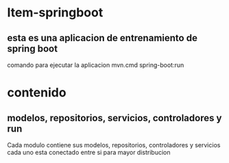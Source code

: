 # Item-springboot

## esta es una aplicacion de entrenamiento de spring boot

comando para ejecutar la aplicacion mvn.cmd spring-boot:run

# contenido

## modelos, repositorios,  servicios, controladores y run

Cada modulo contiene sus modelos, repositorios, controladores y servicios 
cada uno esta conectado entre si para mayor distribucion
